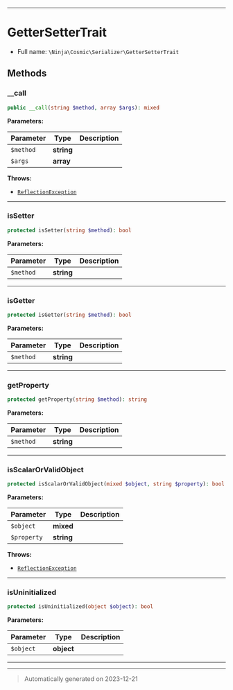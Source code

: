 ***

# GetterSetterTrait





* Full name: `\Ninja\Cosmic\Serializer\GetterSetterTrait`




## Methods


### __call



```php
public __call(string $method, array $args): mixed
```








**Parameters:**

| Parameter | Type | Description |
|-----------|------|-------------|
| `$method` | **string** |  |
| `$args` | **array** |  |




**Throws:**

- [`ReflectionException`](../../../ReflectionException.md)



***

### isSetter



```php
protected isSetter(string $method): bool
```








**Parameters:**

| Parameter | Type | Description |
|-----------|------|-------------|
| `$method` | **string** |  |





***

### isGetter



```php
protected isGetter(string $method): bool
```








**Parameters:**

| Parameter | Type | Description |
|-----------|------|-------------|
| `$method` | **string** |  |





***

### getProperty



```php
protected getProperty(string $method): string
```








**Parameters:**

| Parameter | Type | Description |
|-----------|------|-------------|
| `$method` | **string** |  |





***

### isScalarOrValidObject



```php
protected isScalarOrValidObject(mixed $object, string $property): bool
```








**Parameters:**

| Parameter | Type | Description |
|-----------|------|-------------|
| `$object` | **mixed** |  |
| `$property` | **string** |  |




**Throws:**

- [`ReflectionException`](../../../ReflectionException.md)



***

### isUninitialized



```php
protected isUninitialized(object $object): bool
```








**Parameters:**

| Parameter | Type | Description |
|-----------|------|-------------|
| `$object` | **object** |  |





***

***
> Automatically generated on 2023-12-21


